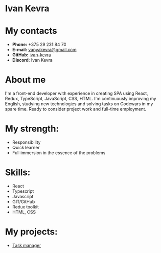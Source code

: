 # Ivan Kevra

# My contacts
* **Phone:** +375 29 231 84 70
* **E-mail:** vanyakevra@gmail.com
* **GitHub:** [ivan-kevra](https://github.com/ivan-kevra)
* **Discord:** Ivan Kevra

# About me
I'm a front-end developer with experience in creating SPA
using React, Redux, TypeScript, JavaScript, CSS, HTML.
I'm continuously improving my English, studying new
technologies and solving tasks on Codewars in my spare
time. Ready to consider project work and full-time
employment.

# My strength:
+ Responsibility
+ Quick learner
+ Full immersion in the essence of the problems

# Skills:
* React
* Typescript
* Javascript
* GIT/GitHub
* Redux toolkit
* HTML, CSS

# My projects:
* [Task manager](https://ivan-kevra.github.io/todolist/)